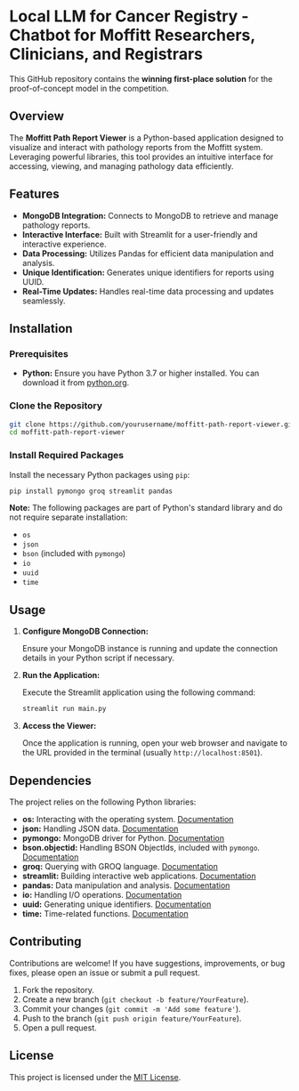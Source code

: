 # Local LLM for Cancer Registry - Chatbot for Moffitt Researchers, Clinicians, and Registrars

This GitHub repository contains the **winning first-place solution** for the proof-of-concept model in the competition.

## Overview

The **Moffitt Path Report Viewer** is a Python-based application designed to visualize and interact with pathology reports from the Moffitt system. Leveraging powerful libraries, this tool provides an intuitive interface for accessing, viewing, and managing pathology data efficiently.

## Features

- **MongoDB Integration:** Connects to MongoDB to retrieve and manage pathology reports.
- **Interactive Interface:** Built with Streamlit for a user-friendly and interactive experience.
- **Data Processing:** Utilizes Pandas for efficient data manipulation and analysis.
- **Unique Identification:** Generates unique identifiers for reports using UUID.
- **Real-Time Updates:** Handles real-time data processing and updates seamlessly.

## Installation

### Prerequisites

- **Python:** Ensure you have Python 3.7 or higher installed. You can download it from [python.org](https://www.python.org/downloads/).

### Clone the Repository

```bash
git clone https://github.com/yourusername/moffitt-path-report-viewer.git
cd moffitt-path-report-viewer
```

### Install Required Packages

Install the necessary Python packages using `pip`:

```bash
pip install pymongo groq streamlit pandas
```

**Note:** The following packages are part of Python's standard library and do not require separate installation:

- `os`
- `json`
- `bson` (included with `pymongo`)
- `io`
- `uuid`
- `time`

## Usage

1. **Configure MongoDB Connection:**

   Ensure your MongoDB instance is running and update the connection details in your Python script if necessary.

2. **Run the Application:**

   Execute the Streamlit application using the following command:

   ```bash
   streamlit run main.py
   ```

3. **Access the Viewer:**

   Once the application is running, open your web browser and navigate to the URL provided in the terminal (usually `http://localhost:8501`).

## Dependencies

The project relies on the following Python libraries:

- **os:** Interacting with the operating system. [Documentation](https://docs.python.org/3/library/os.html)
- **json:** Handling JSON data. [Documentation](https://docs.python.org/3/library/json.html)
- **pymongo:** MongoDB driver for Python. [Documentation](https://pymongo.readthedocs.io/)
- **bson.objectid:** Handling BSON ObjectIds, included with `pymongo`. [Documentation](https://pymongo.readthedocs.io/en/stable/api/bson/objectid.html)
- **groq:** Querying with GROQ language. [Documentation](https://groq.readthedocs.io/)
- **streamlit:** Building interactive web applications. [Documentation](https://docs.streamlit.io/)
- **pandas:** Data manipulation and analysis. [Documentation](https://pandas.pydata.org/)
- **io:** Handling I/O operations. [Documentation](https://docs.python.org/3/library/io.html)
- **uuid:** Generating unique identifiers. [Documentation](https://docs.python.org/3/library/uuid.html)
- **time:** Time-related functions. [Documentation](https://docs.python.org/3/library/time.html)

## Contributing

Contributions are welcome! If you have suggestions, improvements, or bug fixes, please open an issue or submit a pull request.

1. Fork the repository.
2. Create a new branch (`git checkout -b feature/YourFeature`).
3. Commit your changes (`git commit -m 'Add some feature'`).
4. Push to the branch (`git push origin feature/YourFeature`).
5. Open a pull request.

## License

This project is licensed under the [MIT License](LICENSE).

